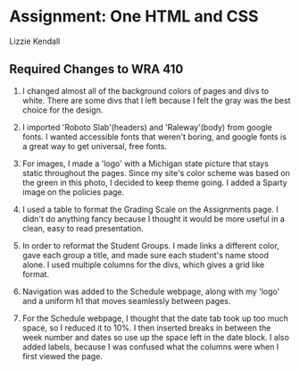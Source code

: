 # Assignment: One HTML and CSS

Lizzie Kendall

## Required Changes to WRA 410

1. I changed almost all of the background colors of pages and divs to white. There are some divs that I left because I felt the gray was the best choice for the design.

2. I imported 'Roboto Slab'(headers) and 'Raleway'(body) from google fonts. I wanted accessible fonts that weren't boring, and google fonts is a great way to get universal, free fonts.

3. For images, I made a 'logo' with a Michigan state picture that stays static throughout the pages. Since my site's color scheme was based on the green in this photo, I decided to keep theme going. I added a Sparty image on the policies page.

4. I used a table to format the Grading Scale on the Assignments page. I didn't do anything fancy because I thought it would be more useful in a clean, easy to read presentation.

5. In order to reformat the Student Groups. I made  links a different color, gave each group a title, and made sure each student's name stood alone. I used multiple columns for the divs, which gives a grid like format.

6. Navigation was added to the Schedule webpage, along with my 'logo' and a uniform h1 that moves seamlessly between pages.

7. For the Schedule webpage, I thought that the date tab took up too much space, so I reduced it to 10%. I then inserted breaks in between the week number and dates so use up the space left in the date block. I also added labels, because I was confused what the columns were when I first viewed the page.
